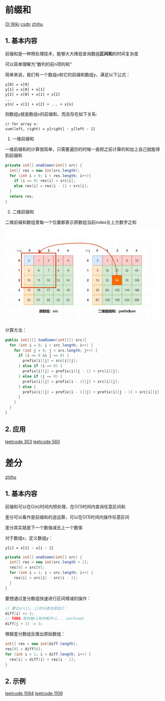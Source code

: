 # 前缀和

[OI Wiki](https://oi-wiki.org/basic/prefix-sum/)
[csdn](https://blog.csdn.net/qq_41661809/article/details/86727017)
[zhihu](https://zhuanlan.zhihu.com/p/107778275)

## 1. 基本内容

前缀和是一种预处理技术，能够大大降低查询数组**区间和**的时间复杂度

可以简单理解为”数列的前n项的和“

简单来说，我们有一个数组x和它的前缀和数组y，满足以下公式：

```
y[0] = x[0]
y[1] = x[0] + x[1]
y[2] = x[0] + x[1] + x[2]
...
y[n] = x[1] + x[2] + ... + x[n]

```

则数组y就是数组x的前缀和，而且存在如下关系:

```
// for array x:
sum(left, right) = y[right] - y[left - 1]
```


1. 一维前缀和

一维前缀和的计算很简单，只需要遍历的时候一直把之前计算的和加上自己就能得到前缀和

```java
private int[] oneDimen(int[] src) {
  int[] res = new int[src.length];
  for (int i = 0; i < res.length; i++){
    if (i == 0) res[i] = src[i];
    else res[i] = res[i - 1] + src[i];
  }
  return res;
}
```
2. 二维前缀和

二维前缀和数组里每一个位置都表示原数组当前index左上方数字之和

![img.png](../../../../../../../assets/algorithms/prefixSum/img.png)

计算方法：

```java
public int[][] towDimen(int[][] src){
  for (int i = 0; i < src.length; i++) {
    for (int j = 0; j < src.length; j++) {
      if (i == 0 && j == 0) {
        prefix[i][j] = src[i][j];
      } else if (i == 0) {
        prefix[i][j] = prefix[i][j - 1] + src[i][j];
      } else if (j == 0) {
        prefix[i][j] = prefix[i - 1][j] + src[i][j];
      } else {
        prefix[i][j] = prefix[i - 1][j] + prefix[i][j - 1] + src[i][j] - prefix[i - 1][j - 1];
      }
    }
  }
}
```

## 2. 应用

[leetcode 303](https://leetcode-cn.com/problems/range-sum-query-immutable/)
[leetcode 560](https://leetcode-cn.com/problems/subarray-sum-equals-k/)


# 差分

[zhihu](https://zhuanlan.zhihu.com/p/129256730)

## 1. 基本内容

前缀和可以在O(n)时间内预处理，在O(1)时间内查询任意区间和

差分可以看作是前缀和的逆运算，可以在O(1)时间内操作任意区间

差分其实就是下一个数值减去上一个数值

对于数组x，定义数组y：

```
y[i] = x[i] - x[i - 1]
```

```java
private int[] oneDimen(int[] src) {
  int[] res = new int[src.length + 1];
  res[0] = src[0];
  for (int i = 1; i < src.length; i++) {
    res[i] = src[i] - src[i - 1];
  }
}
```

要想通过差分数组快速进行区间增减的操作：

```java
// 要让src[i..j]的元素全部加三：
diff[i] += 3;
// TODO 有时候+1有时候不+1... confused
diff[j + 1] -= 3;
```

根据差分数组反推出原始数组：

```java
int[] res = new int[diff.length];
res[0] = diff[0];
for (int i = 1; i < diff.length; i++) {
  res[i] = diff[i] + res[i - 1];
}
```

## 2. 示例

[leetcode 1094](https://leetcode-cn.com/problems/car-pooling/)
[leetcode 1109](https://leetcode-cn.com/problems/corporate-flight-bookings/)



